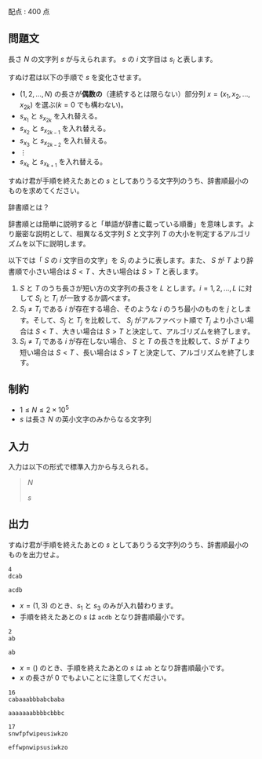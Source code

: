 配点 : $400$ 点

## 問題文

長さ $N$ の文字列 $s$ が与えられます。
$s$ の $i$ 文字目は $s_i$ と表します。

すぬけ君は以下の手順で $s$ を変化させます。

- $(1,2, \ldots, N)$ の長さが**偶数の**（連続するとは限らない）部分列 $x=(x_1, x_2, \ldots, x_{2k})$ を選ぶ($k=0$ でも構わない)。
- $s_{x_1}$ と $s_{x_{2k}}$ を入れ替える。
- $s_{x_2}$ と $s_{x_{2k-1}}$ を入れ替える。
- $s_{x_3}$ と $s_{x_{2k-2}}$ を入れ替える。
- $\vdots$
- $s_{x_{k}}$ と $s_{x_{k+1}}$ を入れ替える。

すぬけ君が手順を終えたあとの $s$ としてありうる文字列のうち、辞書順最小のものを求めてください。

 辞書順とは？ 

 辞書順とは簡単に説明すると「単語が辞書に載っている順番」を意味します。より厳密な説明として、相異なる文字列 $S$ と文字列 $T$ の大小を判定するアルゴリズムを以下に説明します。 

以下では「 $S$ の $i$ 文字目の文字」を $S_i$ のように表します。また、 $S$ が $T$ より辞書順で小さい場合は $S \lt T$ 、大きい場合は $S \gt T$ と表します。

1. $S$ と $T$ のうち長さが短い方の文字列の長さを $L$ とします。$i=1,2,\dots,L$ に対して $S_i$ と $T_i$ が一致するか調べます。
2. $S_i \neq T_i$ である $i$ が存在する場合、そのような $i$ のうち最小のものを $j$ とします。そして、$S_j$ と $T_j$ を比較して、 $S_j$ がアルファベット順で $T_j$ より小さい場合は $S \lt T$ 、大きい場合は $S \gt T$ と決定して、アルゴリズムを終了します。
3. $S_i \neq T_i$ である $i$ が存在しない場合、 $S$ と $T$ の長さを比較して、$S$ が $T$ より短い場合は $S \lt T$ 、長い場合は $S \gt T$ と決定して、アルゴリズムを終了します。

## 制約

- $1 \leq N \leq 2 \times 10^5$
- $s$ は長さ $N$ の英小文字のみからなる文字列

## 入力

入力は以下の形式で標準入力から与えられる。

> $N$
> 
> $s$

## 出力

すぬけ君が手順を終えたあとの $s$ としてありうる文字列のうち、辞書順最小のものを出力せよ。

```input1
4
dcab
```

```output1
acdb
```

- $x=(1,3)$ のとき、$s_{1}$ と $s_{3}$ のみが入れ替わります。
- 手順を終えたあとの $s$ は `acdb` となり辞書順最小です。

```input2
2
ab
```

```output2
ab
```

- $x=()$ のとき、手順を終えたあとの $s$ は `ab` となり辞書順最小です。
- $x$ の長さが $0$ でもよいことに注意してください。

```input3
16
cabaaabbbabcbaba
```

```output3
aaaaaaabbbbcbbbc
```

```input4
17
snwfpfwipeusiwkzo
```

```output4
effwpnwipsusiwkzo
```